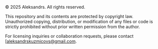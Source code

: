 © 2025 Aleksandrs. All rights reserved.

This repository and its contents are protected by copyright law. Unauthorized copying, distribution, or modification of any files or code is strictly prohibited without prior written permission from the author.

For licensing inquiries or collaboration requests, please contact [aleksandrskuzmicovs@gmail.com.
